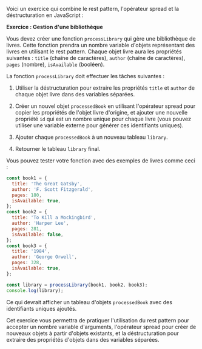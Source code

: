 Voici un exercice qui combine le rest pattern, l'opérateur spread et la déstructuration en JavaScript :

**Exercice : Gestion d'une bibliothèque**

Vous devez créer une fonction `processLibrary` qui gère une bibliothèque de livres. Cette fonction prendra un nombre variable d'objets représentant des livres en utilisant le rest pattern. Chaque objet livre aura les propriétés suivantes : `title` (chaîne de caractères), `author` (chaîne de caractères), `pages` (nombre), `isAvailable` (booléen).

La fonction `processLibrary` doit effectuer les tâches suivantes :

1. Utiliser la déstructuration pour extraire les propriétés `title` et `author` de chaque objet livre dans des variables séparées.

2. Créer un nouvel objet `processedBook` en utilisant l'opérateur spread pour copier les propriétés de l'objet livre d'origine, et ajouter une nouvelle propriété `id` qui est un nombre unique pour chaque livre (vous pouvez utiliser une variable externe pour générer ces identifiants uniques).

3. Ajouter chaque `processedBook` à un nouveau tableau `library`.

4. Retourner le tableau `library` final.

Vous pouvez tester votre fonction avec des exemples de livres comme ceci :

```javascript
const book1 = {
  title: 'The Great Gatsby',
  author: 'F. Scott Fitzgerald',
  pages: 180,
  isAvailable: true,
};
const book2 = {
  title: 'To Kill a Mockingbird',
  author: 'Harper Lee',
  pages: 281,
  isAvailable: false,
};
const book3 = {
  title: '1984',
  author: 'George Orwell',
  pages: 328,
  isAvailable: true,
};

const library = processLibrary(book1, book2, book3);
console.log(library);
```

Ce qui devrait afficher un tableau d'objets `processedBook` avec des identifiants uniques ajoutés.

Cet exercice vous permettra de pratiquer l'utilisation du rest pattern pour accepter un nombre variable d'arguments, l'opérateur spread pour créer de nouveaux objets à partir d'objets existants, et la déstructuration pour extraire des propriétés d'objets dans des variables séparées.
